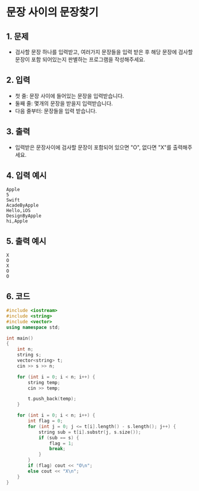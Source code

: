 # 문장 사이의 문장찾기 #

## 1. 문제
- 검사할 문장 하나를 입력받고, 여러가지 문장들을 입력 받은 후 해당 문장에 검사할 문장이 포함 되어있는지 판별하는 프로그램을 작성해주세요.

## 2. 입력 

- 첫 줄: 문장 사이에 들어있는 문장을 입력받습니다.
- 둘째 줄: 몇개의 문장을 받을지 입력받습니다.
- 다음 줄부터: 문장들을 입력 받습니다.

## 3. 출력

- 입력받은 문장사이에 검사할 문장이 포함되어 있으면 "O", 없다면 "X"를 출력해주세요.

## 4. 입력 예시

```
Apple
5
Swift
AcadeByApple
Hello,iOS
DesignByApple
hi,Apple
```

## 5. 출력 예시

```
X
O
X
O
O
```

## 6. 코드

```c++
#include <iostream>
#include <string>
#include <vector>
using namespace std;

int main()
{
    int n;
    string s;
    vector<string> t;
    cin >> s >> n;

    for (int i = 0; i < n; i++) {
        string temp;
        cin >> temp;

        t.push_back(temp);
    }

    for (int i = 0; i < n; i++) {
        int flag = 0;
        for (int j = 0; j <= t[i].length() - s.length(); j++) {
            string sub = t[i].substr(j, s.size());
            if (sub == s) {
                flag = 1;
                break;
            }
        }
        if (flag) cout << "O\n";
        else cout << "X\n";
    }
}
```
